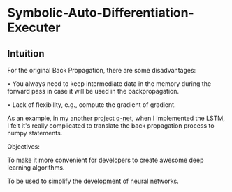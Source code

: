# Symbolic-Auto-Differentiation-Executer

## Intuition

For the original Back Propagation, there are some disadvantages:

• You always need to keep intermediate data in the memory during the forward pass in case it will be used in the backpropagation.

• Lack of flexibility, e.g., compute the gradient of gradient.

As an example, in my another project [q-net](https://github.com/Huqicheng/Q-Net), when I implemented the LSTM, I felt it's really complicated to translate the back propagation process to numpy statements.

Objectives:

To make it more convenient for developers to create awesome deep learning algorithms.

To be used to simplify the development of neural networks.
